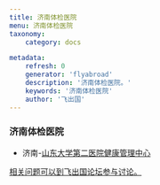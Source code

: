 ```yaml
---
title: 济南体检医院
menu: 济南体检医院
taxonomy:
    category: docs

metadata:
    refresh: 0
    generator: 'flyabroad'
    description: '济南体检医院。'
    keywords: '济南体检医院'
    author: '飞出国'
---
```


### 济南体检医院

- 济南-[山东大学第二医院健康管理中心 ](jnimec)

[相关问题可以到飞出国论坛参与讨论。](http://bbs.fcgvisa.com/c/apply/medical?target=_blank)